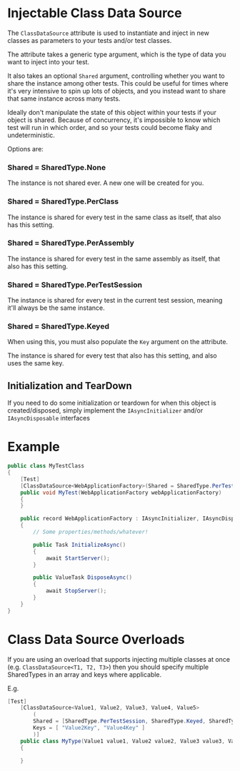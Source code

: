 # Injectable Class Data Source

The `ClassDataSource` attribute is used to instantiate and inject in new classes as parameters to your tests and/or test classes.

The attribute takes a generic type argument, which is the type of data you want to inject into your test.

It also takes an optional `Shared` argument, controlling whether you want to share the instance among other tests.
This could be useful for times where it's very intensive to spin up lots of objects, and you instead want to share that same instance across many tests.

Ideally don't manipulate the state of this object within your tests if your object is shared. Because of concurrency, it's impossible to know which test will run in which order, and so your tests could become flaky and undeterministic.

Options are:

### Shared = SharedType.None
The instance is not shared ever. A new one will be created for you.

### Shared = SharedType.PerClass
The instance is shared for every test in the same class as itself, that also has this setting.

### Shared = SharedType.PerAssembly
The instance is shared for every test in the same assembly as itself, that also has this setting.

### Shared = SharedType.PerTestSession
The instance is shared for every test in the current test session, meaning it'll always be the same instance.

### Shared = SharedType.Keyed
When using this, you must also populate the `Key` argument on the attribute.

The instance is shared for every test that also has this setting, and also uses the same key.

## Initialization and TearDown
If you need to do some initialization or teardown for when this object is created/disposed, simply implement the `IAsyncInitializer` and/or `IAsyncDisposable` interfaces

# Example

```csharp
public class MyTestClass
{
    [Test]
    [ClassDataSource<WebApplicationFactory>(Shared = SharedType.PerTestSession)]
    public void MyTest(WebApplicationFactory webApplicationFactory)
    {
    }

    public record WebApplicationFactory : IAsyncInitializer, IAsyncDisposable
    {
        // Some properties/methods/whatever!

        public Task InitializeAsync() 
        {
            await StartServer();
        }

        public ValueTask DisposeAsync() 
        {
            await StopServer();
        }
    }
}
```

# Class Data Source Overloads

If you are using an overload that supports injecting multiple classes at once (e.g. `ClassDataSource<T1, T2, T3>`) then you should specify multiple SharedTypes in an array and keys where applicable.

E.g.

```csharp
[Test]
    [ClassDataSource<Value1, Value2, Value3, Value4, Value5>
        (
        Shared = [SharedType.PerTestSession, SharedType.Keyed, SharedType.PerClass, SharedType.Keyed, SharedType.None],
        Keys = [ "Value2Key", "Value4Key" ]
        )]
    public class MyType(Value1 value1, Value2 value2, Value3 value3, Value4 value4, Value5 value5)
    {

    }
```